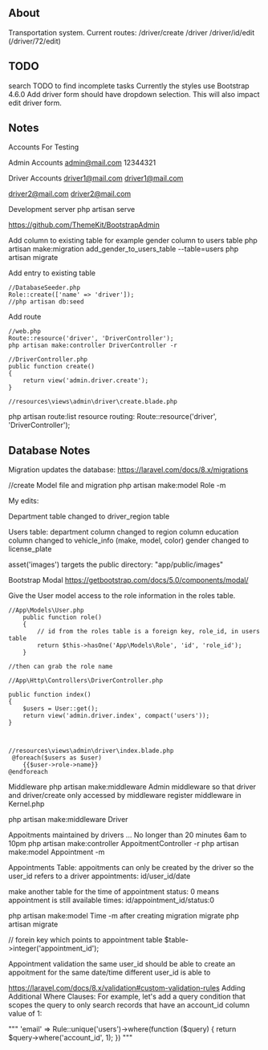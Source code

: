 ## About

Transportation system.
Current routes:
/driver/create
/driver
/driver/id/edit (/driver/72/edit)

## TODO

search TODO to find incomplete tasks
Currently the styles use Bootstrap 4.6.0
Add driver form should have dropdown selection. This will also impact edit driver form.

## Notes

Accounts For Testing

Admin Accounts
admin@mail.com
12344321

Driver Accounts
driver1@mail.com
driver1@mail.com

driver2@mail.com
driver2@mail.com

Development server
php artisan serve

https://github.com/ThemeKit/BootstrapAdmin

Add column to existing table
for example gender column to users table
php artisan make:migration add_gender_to_users_table --table=users
php artisan migrate

Add entry to existing table

```
//DatabaseSeeder.php
Role::create(['name' => 'driver']);
//php artisan db:seed
```

Add route

```
//web.php
Route::resource('driver', 'DriverController');
php artisan make:controller DriverController -r

//DriverController.php
public function create()
{
    return view('admin.driver.create');
}

//resources\views\admin\driver\create.blade.php
```

php artisan route:list
resource routing: Route::resource('driver', 'DriverController');

## Database Notes

Migration updates the database: https://laravel.com/docs/8.x/migrations

//create Model file and migration
php artisan make:model Role -m

My edits:

Department table changed to driver_region table

Users table:
department column changed to region column
education column changed to vehicle_info (make, model, color)
gender changed to license_plate

asset('images') targets the public directory: "app/public/images"

Bootstrap Modal
https://getbootstrap.com/docs/5.0/components/modal/

Give the User model access to the role information in the roles table.

```
//App\Models\User.php
    public function role()
    {
        // id from the roles table is a foreign key, role_id, in users table
        return $this->hasOne('App\Models\Role', 'id', 'role_id');
    }

//then can grab the role name

//App\Http\Controllers\DriverController.php

public function index()
{
    $users = User::get();
    return view('admin.driver.index', compact('users'));
}



//resources\views\admin\driver\index.blade.php
 @foreach($users as $user)
    {{$user->role->name}}
@endforeach
```

Middleware
php artisan make:middleware Admin
middleware so that driver and driver/create only accessed by middleware
register middleware in Kernel.php

php artisan make:middleware Driver

Appoitments
maintained by drivers ...
No longer than 20 minutes
6am to 10pm
php artisan make:controller AppoitmentController -r
php artisan make:model Appointment -m

Appointments Table:
appoitments can only be created by the driver
so the user_id refers to a driver
appointments: id/user_id/date

make another table for the time of appointment
status: 0 means appointment is still available
times: id/appointment_id/status:0

php artisan make:model Time -m
after creating migration migrate
php artisan migrate

// forein key which points to appointment table
\$table->integer('appointment_id');

Appointment validation
the same user_id should be able to create an appoitment for the same date/time
different user_id is able to

https://laravel.com/docs/8.x/validation#custom-validation-rules
Adding Additional Where Clauses:
For example, let's add a query condition that scopes the query to only search records that have an account_id column value of 1:

"""
'email' => Rule::unique('users')->where(function ($query) {
    return $query->where('account_id', 1);
})
"""
